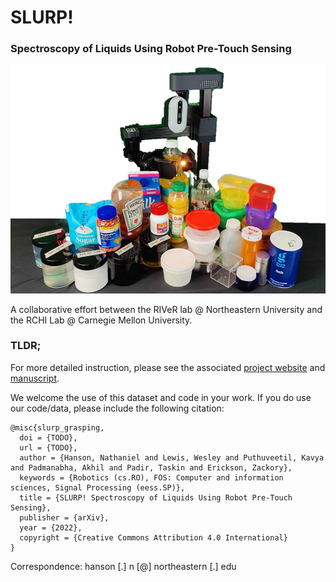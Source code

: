 # SLURP!

### **S**pectroscopy of **L**iquids **U**sing **R**obot **P**re-Touch Sensing

![SLURP robot with gripper and scene of table items](./img/slurp_spread.png)

A collaborative effort between the RIVeR lab @ Northeastern University and the RCHI Lab @ Carnegie Mellon University.

### TLDR;
For more detailed instruction, please see the associated [project website](#TODO) and [manuscript](#TODO).

We welcome the use of this dataset and code in your work. If you do use our code/data, please include the following citation:
```
@misc{slurp_grasping,
  doi = {TODO},
  url = {TODO},
  author = {Hanson, Nathaniel and Lewis, Wesley and Puthuveetil, Kavya and Padmanabha, Akhil and Padir, Taskin and Erickson, Zackory},
  keywords = {Robotics (cs.RO), FOS: Computer and information sciences, Signal Processing (eess.SP)},
  title = {SLURP! Spectroscopy of Liquids Using Robot Pre-Touch Sensing},
  publisher = {arXiv},
  year = {2022},
  copyright = {Creative Commons Attribution 4.0 International}
}
```
Correspondence: hanson [.] n [@] northeastern [.] edu